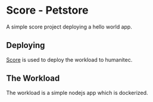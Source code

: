# Score - Petstore

A simple score project deploying a hello world app.

## Deploying

[Score](https://score.dev/) is used to deploy the workload to humanitec.

## The Workload

The workload is a simple nodejs app which is dockerized.
